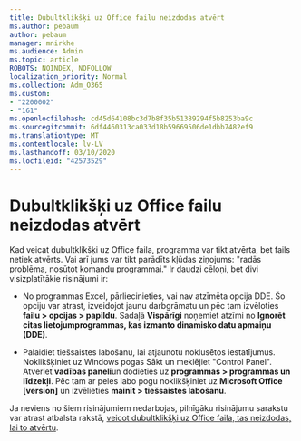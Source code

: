 ```yaml
---
title: Dubultklikšķi uz Office failu neizdodas atvērt
ms.author: pebaum
author: pebaum
manager: mnirkhe
ms.audience: Admin
ms.topic: article
ROBOTS: NOINDEX, NOFOLLOW
localization_priority: Normal
ms.collection: Adm_O365
ms.custom:
- "2200002"
- "161"
ms.openlocfilehash: cd45d64108bc3d7b8f35b51389294f5b8253ba9c
ms.sourcegitcommit: 6df4460313ca033d18b59669506de1dbb7482ef9
ms.translationtype: MT
ms.contentlocale: lv-LV
ms.lasthandoff: 03/10/2020
ms.locfileid: "42573529"
---
```

# <a name="double-clicking-an-office-file-fails-to-open-it"></a>Dubultklikšķi uz Office failu neizdodas atvērt

Kad veicat dubultklikšķi uz Office faila, programma var tikt atvērta, bet fails netiek atvērts. Vai arī jums var tikt parādīts kļūdas ziņojums: "radās problēma, nosūtot komandu programmai." Ir daudzi cēloņi, bet divi visizplatītākie risinājumi ir:

- No programmas Excel, pārliecinieties, vai nav atzīmēta opcija DDE. Šo opciju var atrast, izveidojot jaunu darbgrāmatu un pēc tam izvēloties **failu > opcijas > papildu**. Sadaļā **Vispārīgi** noņemiet atzīmi no **Ignorēt citas lietojumprogrammas, kas izmanto dinamisko datu apmaiņu (DDE)**.

- Palaidiet tiešsaistes labošanu, lai atjaunotu noklusētos iestatījumus. Noklikšķiniet uz Windows pogas Sākt un meklējiet "Control Panel". Atveriet **vadības paneli**un dodieties uz **programmas > programmas un līdzekļi**. Pēc tam ar peles labo pogu noklikšķiniet uz **Microsoft Office [version]** un izvēlieties **mainīt > tiešsaistes labošanu**.

Ja neviens no šiem risinājumiem nedarbojas, pilnīgāku risinājumu sarakstu var atrast atbalsta rakstā, [veicot dubultklikšķi uz Office faila, tas neizdodas, lai to atvērtu](https://support.office.com/article/Double-clicking-an-Office-file-fails-to-open-it-1e9c0ad9-34c8-4440-a42e-d30186b29ed6).
